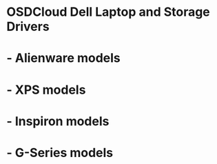 # OSDCloud Dell Laptop and Storage Drivers

# - Alienware models
# - XPS models
# - Inspiron models
# - G-Series models

